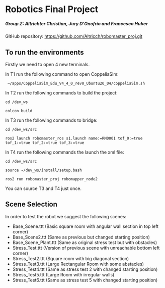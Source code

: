 # Robotics Final Project 
##### Group Z: Altrichter Christian, Jury D'Onofrio and Francesco Huber
GitHub repository: https://github.com/Altricch/robomaster_proj.git

## To run the environments
Firstly we need to open 4 new terminals.

In T1 run the following command to open CoppeliaSim:

` ~/apps/CoppeliaSim_Edu_V4_4_0_rev0_Ubuntu20_04/coppeliaSim.sh`

In T2 run the following commands to build the project:

`cd /dev_ws`

`colcon build`

In T3 run the following commands to bridge:

`cd /dev_ws/src`

`ros2 launch robomaster_ros s1.launch name:=RM0001 tof_0:=true tof_1:=true tof_2:=true tof_3:=true`

In T4 run the following commands the launch the xml file:

`cd /dev_ws/src`

`source ~/dev_ws/install/setup.bash`

`ros2 run robomaster_proj robomapper_node2`

You can source T3 and T4 just once. 

## Scene Selection
In order to test the robot we suggest the following scenes:
- Base_Scene.ttt (Basic square room with angular wall section in top left corner)
- Base_Scene2.ttt (Same as previous but changed starting position)
- Base_Scene_Plant.ttt (Same as original stress test but with obstacles)
- Stress_Test.ttt (Version of previous scene with unreachable bottom left corner)
- Stress_Test2.ttt (Square room with big diagonal section)
- Stress_Test3.ttt (Large Rectangular Room with some abstacles)
- Stress_Test4.ttt (Same as stress test 2 with changed starting position)
- Stress_Test5.ttt (Large Room with irregular walls)
- Stress_Test6.ttt (Same as stress test 5 with changed starting position)



